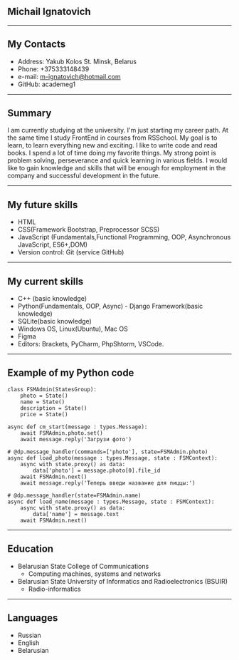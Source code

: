 ## Michail Ignatovich
----------------------------------
## My Contacts

* Address: Yakub Kolos St. Minsk, Belarus
* Phone: +375333148439
* e-mail: m-ignatovich@hotmail.com
* GitHub: academeg1

----------------------------------- 

## Summary

I am currently studying at the university. I'm just starting my career path. At the same time I study FrontEnd in courses from RSSchool. My goal is to learn, to learn everything new and exciting. I like to write code and read books. I spend a lot of time doing my favorite things. My strong point is problem solving, perseverance and quick learning in various fields. I would like to gain knowledge and skills that will be enough for employment in the company and successful development in the future.

-------------------------------------

## My future skills

* HTML
* CSS(Framework Bootstrap, Preprocessor SCSS)
* JavaScript (Fundamentals,Functional Programming, OOP, Asynchronous JavaScript, ES6+,DOM)
* Version control: Git (service GitHub)

--------------------------------------

## My current skills

* C++ (basic knowledge) 
* Python(Fundamentals, OOP, Async) - Django Framework(basic knowledge)
* SQLite(basic knowledge)
* Windows OS, Linux(Ubuntu), Mac OS
* Figma
* Editors: Brackets, PyCharm, PhpShtorm, VSCode.

---------------------------------------

## Example of my Python code

```
class FSMAdmin(StatesGroup):
    photo = State()
    name = State()
    description = State()
    price = State()

async def cm_start(message : types.Message):
    await FSMAdmin.photo.set() 
    await message.reply('Загрузи фото')

# @dp.message_handler(commands=['photo'], state=FSMAdmin.photo)
async def load_photo(message : types.Message, state : FSMContext):
    async with state.proxy() as data:
        data['photo'] = message.photo[0].file_id
    await FSMAdmin.next()
    await message.reply('Теперь введи название для пиццы:')

# @dp.message_handler(state=FSMAdmin.name)
async def load_name(message : types.Message, state : FSMContext):
    async with state.proxy() as data:
        data['name'] = message.text
    await FSMAdmin.next()
```

--------------------------------------

## Education

* Belarusian State College of Communications
    + Computing machines, systems and networks
* Belarusian State University of Informatics and Radioelectronics (BSUIR)
    + Radio-informatics

---------------------------------------

## Languages

* Russian
* English
* Belarusian